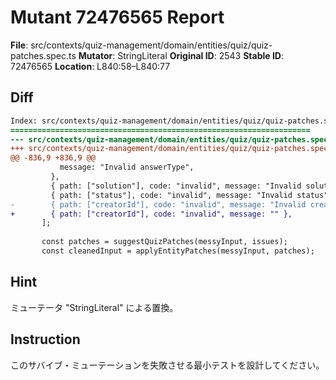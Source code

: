 # Mutant 72476565 Report

**File**: src/contexts/quiz-management/domain/entities/quiz/quiz-patches.spec.ts
**Mutator**: StringLiteral
**Original ID**: 2543
**Stable ID**: 72476565
**Location**: L840:58–L840:77

## Diff

```diff
Index: src/contexts/quiz-management/domain/entities/quiz/quiz-patches.spec.ts
===================================================================
--- src/contexts/quiz-management/domain/entities/quiz/quiz-patches.spec.ts	original
+++ src/contexts/quiz-management/domain/entities/quiz/quiz-patches.spec.ts	mutated #2543
@@ -836,9 +836,9 @@
           message: "Invalid answerType",
         },
         { path: ["solution"], code: "invalid", message: "Invalid solution" },
         { path: ["status"], code: "invalid", message: "Invalid status" },
-        { path: ["creatorId"], code: "invalid", message: "Invalid creatorId" },
+        { path: ["creatorId"], code: "invalid", message: "" },
       ];
 
       const patches = suggestQuizPatches(messyInput, issues);
       const cleanedInput = applyEntityPatches(messyInput, patches);
```

## Hint

ミューテータ "StringLiteral" による置換。

## Instruction

このサバイブ・ミューテーションを失敗させる最小テストを設計してください。

